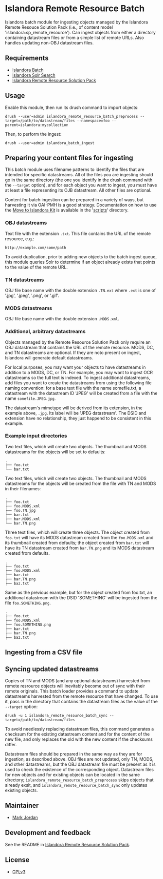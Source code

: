 # Islandora Remote Resource Batch

Islandora batch module for ingesting objects managed by the Islandora Remote Resouce Solution Pack (i.e., of content model 'islandora:sp_remote_resource'). Can ingest objects from either a directory containing datastream files or from a simple list of remote URLs. Also handles updating non-OBJ datastream files.
 
## Requirements

* [Islandora Batch](https://github.com/Islandora/islandora_batch)
* [Islandora Solr Search](https://github.com/Islandora/islandora_solr_search)
* [Islandora Remote Resource Solution Pack](https://github.com/mjordan/islandora_solution_pack_remote_resource)

## Usage

Enable this module, then run its drush command to import objects:

`drush --user=admin islandora_remote_resource_batch_preprocess --target=/path/to/datastream/files --namespace=foo --parent=islandora:mycollection`

Then, to perform the ingest:

`drush --user=admin islandora_batch_ingest`

## Preparing your content files for ingesting

This batch module uses filename patterns to identify the files that are intended for specific datastreams. All of the files you are ingesting should go in the same directory (the one you identify in the drush command with the `--target` option), and for each object you want to ingest, you must have at least a file representing its OJB datastream. All other files are optional.

Content for batch ingestion can be prepared in a variety of ways, but harvesting it via OAI-PMH is a good strategy. Documentation on how to use the [Move to Islandora Kit](https://github.com/MarcusBarnes/mik) is available in the '[scripts](scripts/README.md)' directory.

### OBJ datastreams

Text file with the extension `.txt`. This file contains the URL of the remote resource, e.g.:

```
http://example.com/some/path
```

To avoid duplication, prior to adding new objects to the batch ingest queue, this module queries Solr to determine if an object already exists that points to the value of the remote URL.

### TN datastreams

OBJ file base name with the double extension `.TN.ext` where `.ext` is one of '.jpg', '.jpeg', '.png', or '.gif'.

### MODS datastreams

OBJ file base name with the double extension `.MODS.xml`.

### Additional, arbitrary datastreams 

Objects managed by the Remote Resource Solution Pack only require an OBJ datastream that contains the URL of the remote resource. MODS, DC, and TN datastreams are optional. If they are noto present on ingest, Islandora will generate default datastreams.

For local purposes, you may want your objects to have datastreams in addition to a MODS, DC, or TN. For example, you may want to ingest OCR datastreams so the full text is indexed. To ingest additional datastreams, add files you want to create the datastreams from using the following file naming convention: for a base text file with the name somefile.txt, a datastream with the datastream ID 'JPEG' will be created from a file with the name `somefile.JPEG.jpg`.

The datastream's mimetype will be derived from its extension, in the example above, `.jpg`. Its label will be 'JPEG datastream'. The DSID and extension have no relationship, they just happend to be consistent in this example.

### Example input directories

Two text files, which will create two objects. The thumbnail and MODS datastreams for the objects will be set to defaults:

```
.
├── foo.txt
└── bar.txt
```

Two text files, which will create two objects. The thumbnail and MODS datastreams for the objects will be created from the file with TN and MODS in their filenames:

```
.
├── foo.txt
├── foo.MODS.xml
├── foo.TN.jpg
├── bar.txt
├── bar.MODS.xml
└── bar.TN.png
```

Three text files, which will create three objects. The object created from `foo.txt` will have its MODS datastream created from the `foo.MODS.xml` and its thumbnail created from defaults; the object created from `bar.txt` will have its TN datastream created from `bar.TN.png` and its MODS datastream created from defaults.

```
.
├── foo.txt
├── foo.MODS.xml
├── bar.txt
├── bar.TN.png
├── baz.txt
```

Same as the previous example, but for the object created from foo.txt, an additional datastream with the DSID 'SOMETHING' will be ingested from the file `foo.SOMETHING.png`.

```
.
├── foo.txt
├── foo.MODS.xml
├── foo.SOMETHING.png
├── bar.txt
├── bar.TN.png
├── baz.txt
```

## Ingesting from a CSV file


## Syncing updated datastreams

Copies of TN and MODS (and any optional datastreams) harvested from remote resrource objects will inevitably become out of sync with their remote originals. This batch loader provides a command to update datastreams harvested from the remote resource that have changed. To use it, pass in the directory that contains the datastream files as the value of the `--target` option:

`drush -u 1 islandora_remote_resource_batch_sync --target=/path/to/datastream/files`

To avoid needlessly replacing datastream files, this command generates a checksum for the existing datastream content and for the content of the new file, and only replaces the old with the new content if the checksums differ.

Datastream files should be prepared in the same way as they are for ingestion, as described above. OBJ files are not updated, only TN, MODS, and other datastreams, but the OBJ datastream file must be present as it is used to check the existence of the corresponding object. Datastream files for new objects and for existing objects can be located in the same directory; `islandora_remote_resource_batch_preprocess` skips objects that already exsit, and `islandora_remote_resource_batch_sync` only updates existing objects.

## Maintainer

* [Mark Jordan](https://github.com/mjordan)

## Development and feedback

See the README in [Islandora Remote Resource Solution Pack](https://github.com/mjordan/islandora_solution_pack_remote_resource).

## License

* [GPLv3](http://www.gnu.org/licenses/gpl-3.0.txt)
